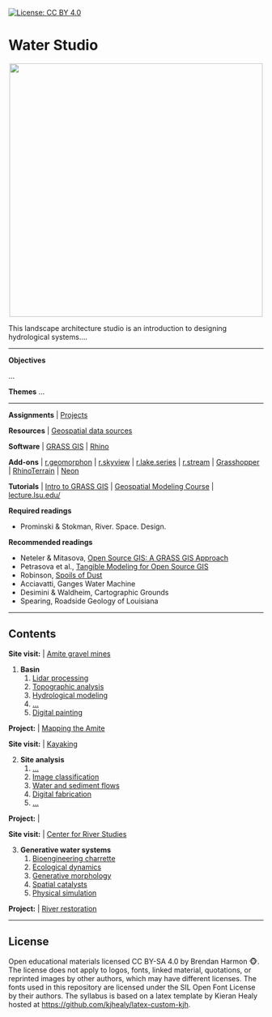 [![License: CC BY 4.0](https://img.shields.io/badge/License-CC%20BY%204.0-lightgrey.svg)](https://creativecommons.org/licenses/by/4.0/)

# Water Studio

<p align="center"><img src="images/" height="500"></p>

This landscape architecture studio is an introduction to
designing hydrological systems....



---

**Objectives**

...

**Themes**
...

---

**Assignments** | [Projects](projects.md)

**Resources** | [Geospatial data sources](geospatial-data-sources.md)

**Software** | [GRASS GIS](https://grass.osgeo.org) |
[Rhino](https://www.rhino3d.com/)

**Add-ons** |
[r.geomorphon](https://grass.osgeo.org/grass72/manuals/addons/r.geomorphon.html) |
[r.skyview](https://grass.osgeo.org/grass72/manuals/addons/r.skyview.html) |
[r.lake.series](https://grass.osgeo.org/grass72/manuals/addons/r.lake.series.html) |
[r.stream](https://grasswiki.osgeo.org/wiki/R.stream.*_modules) |
[Grasshopper](http://www.grasshopper3d.com/) |
[RhinoTerrain](http://www.rhinoterrain.com/en/home.html) |
[Neon](http://v5.rhino3d.com/group/neon)

**Tutorials** |
[Intro to GRASS GIS](http://ncsu-geoforall-lab.github.io/grass-intro-workshop/) |
[Geospatial Modeling Course](https://github.com/baharmon/geospatial-modeling-course) |
[lecture.lsu.edu/](https://lecture.lsu.edu/)

**Required readings**
* Prominski & Stokman, River. Space. Design.

**Recommended readings**
* Neteler &  Mitasova, [Open Source GIS: A GRASS GIS Approach](https://grassbook.org/)
* Petrasova et al., [Tangible Modeling for Open Source GIS](https://www.springer.com/us/book/9783319893020)
* Robinson, [Spoils of Dust](http://lmlab.org/the-spoils-of-dust/)
* Acciavatti, Ganges Water Machine
* Desimini & Waldheim, Cartographic Grounds
* Spearing, Roadside Geology of Louisiana

---
## Contents

**Site visit:** | [Amite gravel mines](projects.md#amite-gravel-mines)

1. **Basin**
    1. [Lidar processing](.md)
    1. [Topographic analysis](.md)
    1. [Hydrological modeling](.md)
    1. [...](.md)
    1. [Digital painting](.md)

**Project:** | [Mapping the Amite](projects.md#mapping-the-amite)

**Site visit:** | [Kayaking](projects.md#kayaking)

2. **Site analysis**
    1. [...](.md)
    1. [Image classification](.md)
    1. [Water and sediment flows](.md)
    1. [Digital fabrication](.md)
    1. [...](.md)

**Project:** | [](projects.md#)

**Site visit:** | [Center for River Studies](projects.md#center-for-river-studies)

3. **Generative water systems**
    1. [Bioengineering charrette](.md)
    1. [Ecological dynamics](.md)
    1. [Generative morphology](.md)
    1. [Spatial catalysts](.md)
    1. [Physical simulation](.md)

**Project:** | [River restoration](projects.md#)

---

## License
Open educational materials licensed CC BY-SA 4.0
by Brendan Harmon :monkey_face:.
The license does not apply to logos, fonts, linked material, quotations, or
reprinted images by other authors, which may have different licenses.
The fonts used in this repository are licensed under the SIL Open Font License
by their authors. The syllabus is based on a latex template by Kieran Healy
hosted at https://github.com/kjhealy/latex-custom-kjh.
